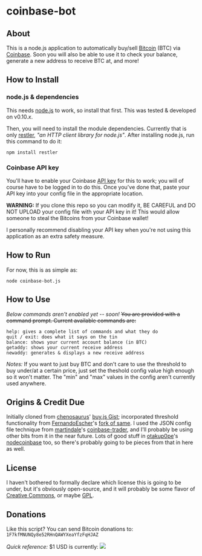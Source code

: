 coinbase-bot
============

## About ##
This is a node.js application to automatically buy/sell [Bitcoin] (BTC) via [Coinbase].  Soon you will also be able to use it to check your balance, generate a new address to receive BTC at, and more!

## How to Install ##

### node.js & dependencies ###
This needs [node.js] to work, so install that first.  This was tested & developed on v0.10.<i>x</i>.

Then, you will need to install the module dependencies.  Currently that is only [restler], *"an HTTP client library for node.js"*.  After installing node.js, run this command to do it:

	npm install restler

### Coinbase API key ###

You'll have to enable your Coinbase [API key] for this to work; you will of course have to be logged in to do this.  Once you've done that, paste your API key into your config file in the appropriate location.

**WARNING:** If you clone this repo so you can modify it, BE CAREFUL and DO NOT UPLOAD your config file with your API key in it!  This would allow someone to steal the Bitcoins from your Coinbase wallet!  

I personally recommend disabling your API key when you're not using this application as an extra safety measure.

## How to Run ##
For now, this is as simple as:

	node coinbase-bot.js

## How to Use ##
*Below commands aren't enabled yet -- soon!*
<del>You are provided with a command prompt.  Current available commands are:</del>

	help: gives a complete list of commands and what they do
	quit / exit: does what it says on the tin
	balance: shows your current account balance (in BTC)
	getaddy: shows your current receive address
	newaddy: generates & displays a new receive address

*Notes:* If you want to just buy BTC and don't care to use the threshold to buy under/at a certain price, just set the theshold config value high enough so it won't matter.  The "min" and "max" values in the config aren't currently used anywhere.

## Origins & Credit Due ##
Initially cloned from [chenosaurus]' [buy.js Gist]; incorporated threshold functionality from [FernandoEscher]'s [fork of same].  I used the JSON config file technique from [martindale]'s [coinbase-trader], and I'll probably be using other bits from it in the near future.  Lots of good stuff in [otakup0pe]'s [nodecoinbase] too, so there's probably going to be pieces from that in here as well.

## License ##
I haven't bothered to formally declare which license this is going to be under, but it's obviously open-source, and it will probably be some flavor of [Creative Commons], or maybe [GPL].

## Donations ##
Like this script?  You can send Bitcoin donations to: `1F7kfMNUNQy8e52RHnQAWYXeaYfzFqHJAZ`

*Quick reference:* $1 USD is currently: <img src="http://btcticker.appspot.com/mtgox/1.00usd.png">

[Bitcoin]: http://bitcoin.org/
[Coinbase]: https://coinbase.com/
[node.js]: http://nodejs.org/
[restler]: https://github.com/danwrong/restler
[API key]: https://coinbase.com/account/integrations
[chenosaurus]: https://gist.github.com/chenosaurus
[buy.js Gist]: https://gist.github.com/chenosaurus/5102546
[FernandoEscher]: https://gist.github.com/FernandoEscher
[fork of same]: https://gist.github.com/FernandoEscher/5103601
[martindale]: https://github.com/martindale
[coinbase-trader]: https://github.com/martindale/coinbase-trader
[otakup0pe]: https://github.com/otakup0pe
[nodecoinbase]: https://github.com/otakup0pe/nodecoinbase
[Creative Commons]: http://creativecommons.org/licenses/
[GPL]: http://www.gnu.org/licenses/licenses.html
